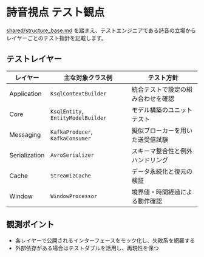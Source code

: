 # 詩音視点 テスト観点

[shared/structure_base.md](../shared/structure_base.md) を踏まえ、テストエンジニアである詩音の立場からレイヤーごとのテスト指針を記載します。

## テストレイヤー

| レイヤー        | 主な対象クラス例                 | テスト方針 |
|-----------------|----------------------------------|-----------|
| Application     | `KsqlContextBuilder`             | 統合テストで設定の組み合わせを確認 |
| Core            | `KsqlEntity`, `EntityModelBuilder`   | モデル構築のユニットテスト |
| Messaging       | `KafkaProducer`, `KafkaConsumer` | 擬似ブローカーを用いた送受信試験 |
| Serialization   | `AvroSerializer`                 | スキーマ整合性と例外ハンドリング |
| Cache      | `StreamizCache`              | データ永続化と復元の検証 |
| Window          | `WindowProcessor`                | 境界値・時間経過による動作確認 |

## 観測ポイント

- 各レイヤーで公開されるインターフェースをモック化し、失敗系を網羅する
- 外部依存がある場合はテストダブルを活用し、再現性を保つ
